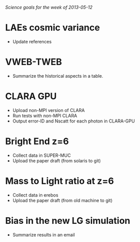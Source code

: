 *Science goals for the week of 2013-05-12*

LAEs cosmic variance
====================
* Update references

VWEB-TWEB
=========
* Summarize the historical aspects in a table.

CLARA GPU
=========
* Upload non-MPI version of CLARA
* Run tests with non-MPI CLARA
* Output error-ID and Nscatt for each photon in CLARA-GPU

Bright End z=6
==============
* Collect data in SUPER-MUC
* Upload the paper draft (from solaris to git)

Mass to Light ratio at z=6
==========================
* Collect data in erebos
* Upload the paper draft (from old machine to git)

Bias in the new LG simulation
=============================
* Summarize results in an email
